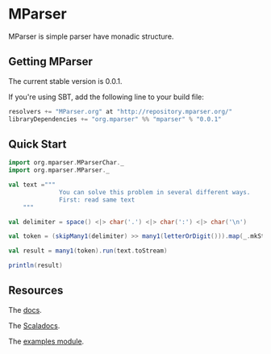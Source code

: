 # MParser

MParser is simple parser have monadic structure.

## Getting MParser

The current stable version is 0.0.1.

If you're using SBT, add the following line to your build file:

```scala
resolvers += "MParser.org" at "http://repository.mparser.org/"
libraryDependencies += "org.mparser" %% "mparser" % "0.0.1"
```

## Quick Start

```scala
import org.mparser.MParserChar._
import org.mparser.MParser._

val text ="""
              You can solve this problem in several different ways.
              First: read same text
    """

val delimiter = space() <|> char('.') <|> char(':') <|> char('\n')

val token = (skipMany1(delimiter) >> many1(letterOrDigit())).map(_.mkString)

val result = many1(token).run(text.toStream)

println(result)
```

## Resources

The [docs](http://pmarser.org/).

The [Scaladocs](http://scaladoc.pmarser.org/).

The [examples module](https://github.com/EvgeneKiiski/MParser/examples).
